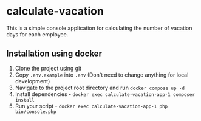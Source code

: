 # calculate-vacation

This is a simple console application for calculating the number of vacation days for each employee.

## Installation using docker

1. Clone the project using git
2. Copy `.env.example` into `.env` (Don't need to change anything for local development)
3. Navigate to the project root directory and run `docker compose up -d`
4. Install dependencies - `docker exec calculate-vacation-app-1 composer install`
5. Run your script - `docker exec calculate-vacation-app-1 php bin/console.php`
